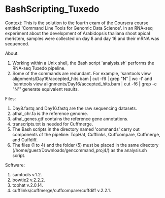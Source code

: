 # BashScripting_Tuxedo
Context: This is the solution to the fourth exam of the Coursera course entitled 'Command Line Tools for Genomic Data Science'. In an RNA-seq experiment about the development of Arabidopsis thaliana shoot apical meristem, samples were collected on day 8 and day 16 and their mRNA was sequenced.

About:
1. Working within a Unix shell, the Bash script 'analysis.sh' performs the RNA-seq Tuxedo pipeline.
2. Some of the commands are redundant. For example, 'samtools view alignments/Day16/accepted_hits.bam | cut -f6 | grep "N" | wc -l' and 'samtools view alignments/Day16/accepted_hits.bam | cut -f6 | grep -c "N"' generate equivalent results.

Files:
1. Day8.fastq and Day16.fastq are the raw sequencing datasets.
2. athal_chr.fa is the reference genome.
3. athal_genes.gtf contains the reference gene annotations.
4. transcripts.txt is needed for Cuffmerge.
5. The Bash scripts in the directory named 'commands' carry out components of the pipeline: TopHat, Cufflinks, Cuffcompare, Cuffmerge, and Cuffdiff.
6. The files (1 to 4) and the folder (5) must be placed in the same directory (/home/guest/Downloads/gencommand_proj4/) as the analysis.sh script.

Software:
1. samtools v.1.2.
2. bowtie2 v.2.2.2.
3. tophat v.2.0.14.
4. cufflinks/cuffmerge/cuffcompare/cuffdiff v.2.2.1.
